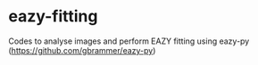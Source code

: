 # eazy-fitting
Codes to analyse images and perform EAZY fitting using eazy-py (https://github.com/gbrammer/eazy-py)
